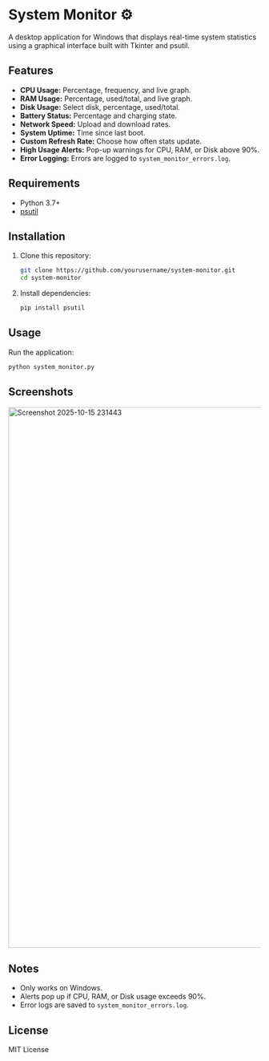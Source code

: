 # System Monitor ⚙️

A desktop application for Windows that displays real-time system statistics using a graphical interface built with Tkinter and psutil.

## Features

- **CPU Usage:** Percentage, frequency, and live graph.
- **RAM Usage:** Percentage, used/total, and live graph.
- **Disk Usage:** Select disk, percentage, used/total.
- **Battery Status:** Percentage and charging state.
- **Network Speed:** Upload and download rates.
- **System Uptime:** Time since last boot.
- **Custom Refresh Rate:** Choose how often stats update.
- **High Usage Alerts:** Pop-up warnings for CPU, RAM, or Disk above 90%.
- **Error Logging:** Errors are logged to `system_monitor_errors.log`.

## Requirements

- Python 3.7+
- [psutil](https://pypi.org/project/psutil/)

## Installation

1. Clone this repository:
    ```sh
    git clone https://github.com/yourusername/system-monitor.git
    cd system-monitor
    ```

2. Install dependencies:
    ```sh
    pip install psutil
    ```

## Usage

Run the application:
```sh
python system_monitor.py
```

## Screenshots

<img width="1919" height="1079" alt="Screenshot 2025-10-15 231443" src="https://github.com/user-attachments/assets/efccb06d-2f21-40a5-aa54-5d40b68d6b0c" />


## Notes

- Only works on Windows.
- Alerts pop up if CPU, RAM, or Disk usage exceeds 90%.
- Error logs are saved to `system_monitor_errors.log`.

## License

MIT License
